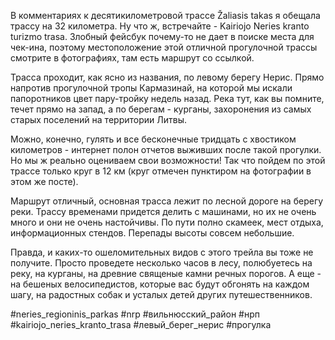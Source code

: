 В комментариях к десятикилометровой трассе Žaliasis takas я обещала трассу на 32 километра. Ну что ж, встречайте - Kairiojo Neries kranto turizmo trasa. Злобный фейсбук почему-то не дает в поиске места для чек-ина, поэтому местоположение этой отличной прогулочной трассы смотрите в фотографиях, там есть маршрут со ссылкой.

Трасса проходит, как ясно из названия, по левому берегу Нерис. Прямо напротив прогулочной тропы Кармазинай, на которой мы искали папоротников цвет пару-тройку недель назад. Река тут, как вы помните, течет прямо на запад, а по берегам - курганы, захоронения из самых старых поселений на территории Литвы. 

Можно, конечно, гулять и все бесконечные тридцать с хвостиком километров - интернет полон отчетов выживших после такой прогулки. Но мы ж реально оцениваем свои возможности! Так что пойдем по этой трассе только круг в 12 км (круг отмечен пунктиром на фотографии в этом же посте).

Маршрут отличный, основная трасса лежит по лесной дороге на берегу реки. Трассу временами придется делить с машинами, но их не очень много и они не очень настойчивы. По пути полно скамеек, мест отдыха, информационных стендов. Перепады высоты совсем небольшие.

Правда, и каких-то ошеломительных видов с этого трейла вы тоже не получите. Просто проведете несколько часов в лесу, полюбуетесь на реку, на курганы, на древние священые камни речных порогов. А еще - на бешеных велосипедистов, которые вас будут обгонять на каждом шагу, на радостных собак и усталых детей других путешественников.

#neries_regioninis_parkas #nrp #вильнюсский_район #нрп #kairiojo_neries_kranto_trasa #левый_берег_нерис #прогулка

